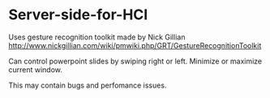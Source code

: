 # Server-side-for-HCI

Uses gesture recognition toolkit made by Nick Gillian
http://www.nickgillian.com/wiki/pmwiki.php/GRT/GestureRecognitionToolkit


Can control powerpoint slides by swiping right or left. Minimize or maximize current window.

This may contain bugs and perfomance issues.